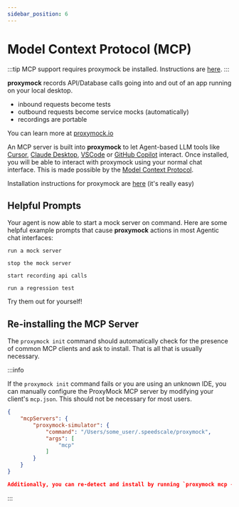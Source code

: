 ```yaml
---
sidebar_position: 6
---
```


# Model Context Protocol (MCP)

:::tip
MCP support requires proxymock be installed. Instructions are [here](https://docs.speedscale.com/proxymock/getting-started/installation/).
:::

**proxymock** records API/Database calls going into and out of an app running on your local desktop.

* inbound requests become tests
* outbound requests become service mocks (automatically)
* recordings are portable

You can learn more at [proxymock.io](https://proxymock.io)

An MCP server is built into **proxymock** to let Agent-based LLM tools like [Cursor](https://cursor.com), 
[Claude Desktop](https://claude.ai/download), [VSCode](https://code.visualstudio.com/docs/copilot/chat/mcp-servers) or [GitHub Copilot](https://docs.github.com/en/copilot/customizing-copilot/extending-copilot-chat-with-mcp) interact.
Once installed, you will be able to interact with proxymock using your normal chat interface. 
This is made possible by the [Model Context Protocol](https://modelcontextprotocol.io).

Installation instructions for proxymock are [here](https://docs.speedscale.com/proxymock/getting-started/installation/) (it's really easy)

## Helpful Prompts

Your agent is now able to start a mock server on command. Here are some helpful example prompts that cause **proxymock** actions in most Agentic chat interfaces:

```
run a mock server
```

```
stop the mock server
```

```
start recording api calls
```

```
run a regression test
```

Try them out for yourself!

## Re-installing the MCP Server

The `proxymock init` command should automatically check for the presence of common MCP clients and ask to install. That is all that is usually necessary.

:::info

If the `proxymock init` command fails or you are using an unknown IDE, you can manually configure the ProxyMock MCP server by modifying your client's `mcp.json`. This should not be necessary for most users.

```json
{
    "mcpServers": {
        "proxymock-simulator": {
            "command": "/Users/some_user/.speedscale/proxymock",
            "args": [
                "mcp"
            ]
        }
    }
}

Additionally, you can re-detect and install by running `proxymock mcp --install`.
```
:::
